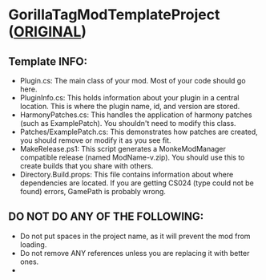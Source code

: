 # GorillaTagModTemplateProject ([ORIGINAL](https://github.com/Graicc/GorillaTagModTemplate))

## Template INFO:
- Plugin.cs: The main class of your mod. Most of your code should go here.
- PluginInfo.cs: This holds information about your plugin in a central location. This is where the plugin name, id, and version are stored.
- HarmonyPatches.cs: This handles the application of harmony patches (such as ExamplePatch). You shouldn't need to modify this class.
- Patches/ExamplePatch.cs: This demonstrates how patches are created, you should remove or modify it as you see fit.
- MakeRelease.ps1: This script generates a MonkeModManager compatible release (named ModName-v.zip). You should use this to create builds that you share with others.
- Directory.Build.props: This file contains information about where dependencies are located. If you are getting CS024 (type could not be found) errors, GamePath is probably wrong.

## DO NOT DO ANY OF THE FOLLOWING:
- Do not put spaces in the project name, as it will prevent the mod from loading.
- Do not remove ANY references unless you are replacing it with better ones.
- 
